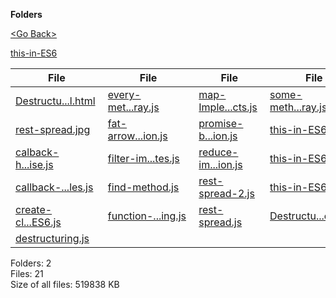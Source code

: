 **Folders**

[&lt;Go Back&gt;](../right.html)

[this-in-ES6](this-in-ES6/right.html)

<table><thead><tr class="header"><th><strong>File</strong></th><th><strong>File</strong></th><th><strong>File</strong></th><th><strong>File</strong></th></tr></thead><tbody><tr class="odd"><td><a href="Destructuring_Geneal.html">Destructu...l.html</a> </td><td><a href="every-method-of-Array.js">every-met...ray.js</a> </td><td><a href="map-Implementation-On-Objects.js">map-Imple...cts.js</a> </td><td><a href="some-method-of-Array.js">some-meth...ray.js</a> </td></tr><tr class="even"><td><a href="rest-spread.jpg">rest-spread.jpg</a> </td><td><a href="fat-arrow-function.js">fat-arrow...ion.js</a> </td><td><a href="promise-basic-implementation.js">promise-b...ion.js</a> </td><td><a href="this-in-ES6.js">this-in-ES6.js</a> </td></tr><tr class="odd"><td><a href="calback-hell-resolved-with-promise.js">calback-h...ise.js</a> </td><td><a href="filter-implement-remove-duplicates.js">filter-im...tes.js</a> </td><td><a href="reduce-implementation.js">reduce-im...ion.js</a> </td><td><a href="this-in-ES6_2.js">this-in-ES6_2.js</a> </td></tr><tr class="even"><td><a href="callback-hell-examples.js">callback-...les.js</a> </td><td><a href="find-method.js">find-method.js</a> </td><td><a href="rest-spread-2.js">rest-spread-2.js</a> </td><td><a href="this-in-ES6_3.js">this-in-ES6_3.js</a> </td></tr><tr class="odd"><td><a href="create-class-in-ES6.js">create-cl...ES6.js</a> </td><td><a href="function-currying.js">function-...ing.js</a> </td><td><a href="rest-spread.js">rest-spread.js</a> </td><td><a href="Destructuring_Geneal.md">Destructu...eal.md</a> </td></tr><tr class="even"><td><a href="destructuring.js">destructuring.js</a> </td><td></td><td></td><td></td></tr></tbody></table>

Folders: 2  
Files: 21  
Size of all files: 519838 KB
